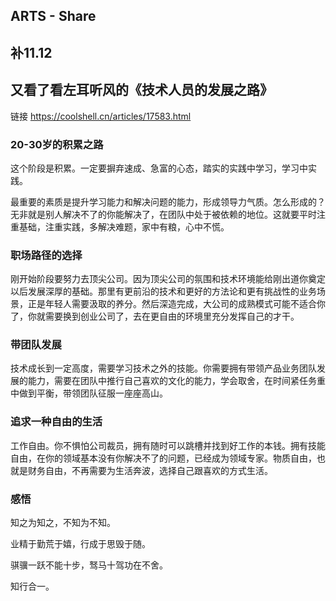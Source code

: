 ## ARTS - Share
## 补11.12
## 又看了看左耳听风的《技术人员的发展之路》

链接 https://coolshell.cn/articles/17583.html

### 20-30岁的积累之路
这个阶段是积累。一定要摒弃速成、急富的心态，踏实的实践中学习，学习中实践。

最重要的素质是提升学习能力和解决问题的能力，形成领导力气质。怎么形成的？无非就是别人解决不了的你能解决了，在团队中处于被依赖的地位。这就要平时注重基础，注重实践，多解决难题，家中有粮，心中不慌。

### 职场路径的选择

刚开始阶段要努力去顶尖公司。因为顶尖公司的氛围和技术环境能给刚出道你奠定以后发展深厚的基础。那里有更前沿的技术和更好的方法论和更有挑战性的业务场景，正是年轻人需要汲取的养分。然后深造完成，大公司的成熟模式可能不适合你了，你就需要换到创业公司了，去在更自由的环境里充分发挥自己的才干。

### 带团队发展

技术成长到一定高度，需要学习技术之外的技能。你需要拥有带领产品业务团队发展的能力，需要在团队中推行自己喜欢的文化的能力，学会取舍，在时间紧任务重中做到平衡，带领团队征服一座座高山。

### 追求一种自由的生活

工作自由。你不惧怕公司裁员，拥有随时可以跳槽并找到好工作的本钱。拥有技能自由，在你的领域基本没有你解决不了的问题，已经成为领域专家。物质自由，也就是财务自由，不再需要为生活奔波，选择自己跟喜欢的方式生活。

### 感悟
知之为知之，不知为不知。

业精于勤荒于嬉，行成于思毁于随。

骐骥一跃不能十步，驽马十驾功在不舍。

知行合一。